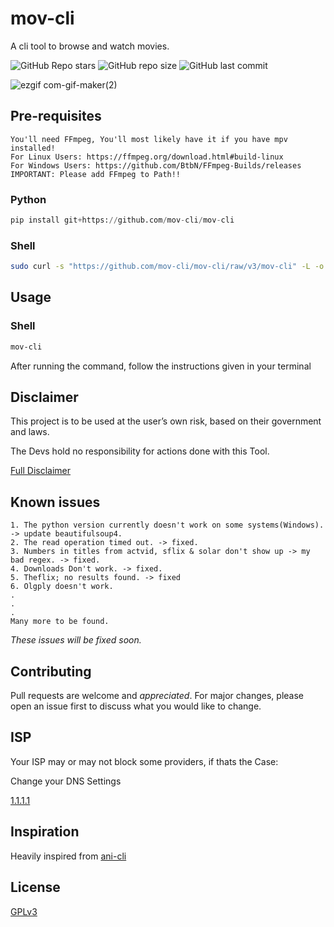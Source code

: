 # mov-cli
A cli tool to browse and watch movies.

![GitHub Repo stars](https://img.shields.io/github/stars/mov-cli/mov-cli?style=for-the-badge) ![GitHub repo size](https://img.shields.io/github/repo-size/mov-cli/mov-cli?style=for-the-badge) ![GitHub last commit](https://img.shields.io/github/last-commit/mov-cli/mov-cli?style=for-the-badge)

![ezgif com-gif-maker(2)](https://user-images.githubusercontent.com/64269332/183303522-9035eee7-f6a0-4ebe-8d22-753204a64efc.gif)

## Pre-requisites
```
You'll need FFmpeg, You'll most likely have it if you have mpv installed!
For Linux Users: https://ffmpeg.org/download.html#build-linux
For Windows Users: https://github.com/BtbN/FFmpeg-Builds/releases
IMPORTANT: Please add FFmpeg to Path!!
```

### Python

```python
pip install git+https://github.com/mov-cli/mov-cli
```
### Shell

```bash
sudo curl -s "https://github.com/mov-cli/mov-cli/raw/v3/mov-cli" -L -o /usr/local/bin/mov-cli && sudo chmod +x /usr/local/bin/mov-cli
```

## Usage

### Shell

```bash
mov-cli
```
After running the command, follow the instructions given in your terminal

## Disclaimer
This project is to be used at the user’s own risk, based on their government and laws.

The Devs hold no responsibility for actions done with this Tool.

[Full Disclaimer](disclaimer.org)

## Known issues

```
1. The python version currently doesn't work on some systems(Windows). -> update beautifulsoup4.
2. The read operation timed out. -> fixed.
3. Numbers in titles from actvid, sflix & solar don't show up -> my bad regex. -> fixed.
4. Downloads Don't work. -> fixed.
5. Theflix; no results found. -> fixed
6. Olgply doesn't work.
.
.
.
Many more to be found.
```
*These issues will be fixed soon.*
## Contributing
Pull requests are welcome and *appreciated*. For major changes, please open an issue first to discuss what you would like to change.

## ISP

Your ISP may or may not block some providers, if thats the Case:

Change your DNS Settings

[1.1.1.1](https://1.1.1.1/dns/#setup-instructions)

## Inspiration
Heavily inspired from [ani-cli](https://github.com/pystardust/ani-cli)

## License
[GPLv3](https://choosealicense.com/licenses/gpl-3.0/)
